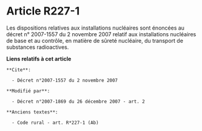 # Article R227-1

Les dispositions relatives aux installations nucléaires sont énoncées au décret n° 2007-1557 du 2 novembre 2007 relatif aux
installations nucléaires de base et au contrôle, en matière de sûreté nucléaire, du transport de substances radioactives.

**Liens relatifs à cet article**

	**Cite**:

	  - Décret n°2007-1557 du 2 novembre 2007

	**Modifié par**:

	  - Décret n°2007-1869 du 26 décembre 2007 - art. 2

	**Anciens textes**:

	  - Code rural - art. R*227-1 (Ab)
